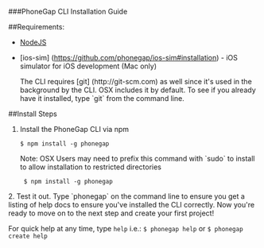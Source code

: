 <link href="../css/styles.css" rel="stylesheet">
<link href="../css/bootstrap.css" rel="stylesheet">

###PhoneGap CLI Installation Guide 

##Requirements:
- [NodeJS](http://nodejs.org/) 
- [ios-sim]
(https://github.com/phonegap/ios-sim#installation) - iOS simulator for iOS development (Mac only)

    <div class="callout callout-info">The CLI requires [git] (http://git-scm.com) as well since it's used in the background by the CLI. OSX includes it by default. To see if you already have it installed, type `git` from the command line. 

##Install Steps

1. Install the PhoneGap CLI via npm

	`$ npm install -g phonegap`
	
    <div class="callout callout-warning"><span class="label label-warning">Note:</span> OSX Users may need to prefix this command with `sudo` to install to allow installation to restricted directories

		$ npm install -g phonegap
	
</div>
2. Test it out. Type `phonegap` on the command line to ensure you get a listing of help docs to ensure you've installed the CLI correctly. Now you're ready to move on to the next step and create your first project!

<div class="alert alert-info">

For quick help at any time, type `help` i.e.: `$ phonegap help` or `$ phonegap create help`</div>
